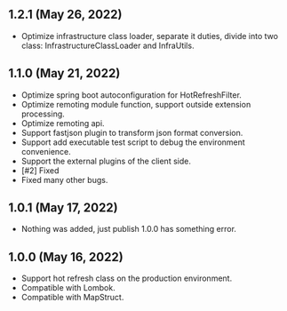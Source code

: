 
## 1.2.1 (May 26, 2022)

- Optimize infrastructure class loader, separate it duties, divide into two class: InfrastructureClassLoader and InfraUtils.


## 1.1.0 (May 21, 2022)

- Optimize spring boot autoconfiguration for HotRefreshFilter.
- Optimize remoting module function, support outside extension processing.
- Optimize remoting api.
- Support fastjson plugin to transform json format conversion.
- Support add executable test script to debug the environment convenience.
- Support the external plugins of the client side.
- [#2] Fixed
- Fixed many other bugs.



## 1.0.1 (May 17, 2022)

- Nothing was added, just publish 1.0.0 has something error.



## 1.0.0 (May 16, 2022)

- Support hot refresh class on the production environment.
- Compatible with Lombok.
- Compatible with MapStruct.



